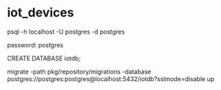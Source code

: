 # iot_devices
psql -h localhost -U postgres -d postgres

password: postgres

CREATE DATABASE iotdb;

migrate -path pkg/repository/migrations -database postgres://postgres:postgres@localhost:5432/iotdb?sslmode=disable up

